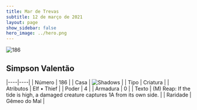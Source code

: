 ```yaml
---
title: Mar de Trevas
subtitle: 12 de março de 2021
layout: page
show_sidebar: false
hero_image: ../hero.png
---
```


![186](https://cdn.keyforgegame.com/media/card_front/pt/496_186_FJM7X672MRCC_pt.png)

## Simpson Valentão

|----|----|
| Número | 186 |
| Casa | ![Shadows](https://archonarcana.com/images/thumb/e/ee/Shadows.png/22px-Shadows.png "Sombras") |
| Tipo | Criatura |
| Atributos | Elf • Thief |
| Poder | 4 |
| Armadura | 0 |
| Texto | (M) Reap: If the tide is high, a damaged creature captures 1A from its own side. |
| Raridade | Gêmeo do Mal |
